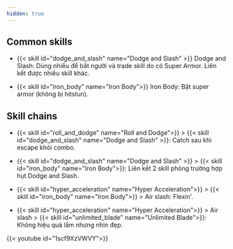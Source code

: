 ```yaml
---
hidden: true
---
```


## Common skills

- {{< skill id="dodge_and_slash" name="Dodge and Slash" >}} Dodge and Slash: Dùng nhiều để bắt người và trade skill do có Super Armor. Liên kết được nhiều skill khác.

- {{< skill id="iron_body" name="Iron Body">}} Iron Body: Bật super armor (không bị hitstun).

## Skill chains

- {{< skill id="roll_and_dodge" name="Roll and Dodge">}} > {{< skill id="dodge_and_slash" name="Dodge and Slash" >}}: Catch sau khi escape khỏi combo.

- {{< skill id="dodge_and_slash" name="Dodge and Slash" >}} > {{< skill id="iron_body" name="Iron Body">}}: Liên kết 2 skill phòng trường hợp hụt Dodge and Slash.

- {{< skill id="hyper_acceleration" name="Hyper Acceleration">}} > {{< skill id="iron_body" name="Iron Body">}} > Air slash: Flexin'.

- {{< skill id="hyper_acceleration" name="Hyper Acceleration">}} > Air slash > {{< skill id="unlimited_blade" name="Unlimited Blade">}}: Không hiệu quả lắm nhưng nhìn đẹp.
<div style="max-width: 600px">{{< youtube id="1scf9XzVWVY">}}</div>